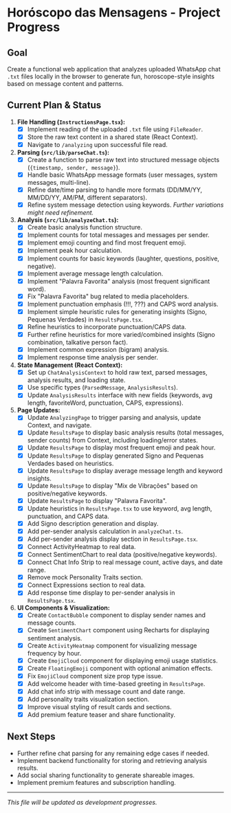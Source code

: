 
# Horóscopo das Mensagens - Project Progress

## Goal

Create a functional web application that analyzes uploaded WhatsApp chat `.txt` files locally in the browser to generate fun, horoscope-style insights based on message content and patterns.

## Current Plan & Status

1.  **File Handling (`InstructionsPage.tsx`):**
    *   [X] Implement reading of the uploaded `.txt` file using `FileReader`.
    *   [X] Store the raw text content in a shared state (React Context).
    *   [X] Navigate to `/analyzing` upon successful file read.
2.  **Parsing (`src/lib/parseChat.ts`):**
    *   [X] Create a function to parse raw text into structured message objects (`{timestamp, sender, message}`).
    *   [X] Handle basic WhatsApp message formats (user messages, system messages, multi-line).
    *   [X] Refine date/time parsing to handle more formats (DD/MM/YY, MM/DD/YY, AM/PM, different separators).
    *   [X] Refine system message detection using keywords. *Further variations might need refinement.*
3.  **Analysis (`src/lib/analyzeChat.ts`):**
    *   [X] Create basic analysis function structure.
    *   [X] Implement counts for total messages and messages per sender.
    *   [X] Implement emoji counting and find most frequent emoji.
    *   [X] Implement peak hour calculation.
    *   [X] Implement counts for basic keywords (laughter, questions, positive, negative).
    *   [X] Implement average message length calculation.
    *   [X] Implement "Palavra Favorita" analysis (most frequent significant word).
    *   [X] Fix "Palavra Favorita" bug related to media placeholders.
    *   [X] Implement punctuation emphasis (!!!, ???) and CAPS word analysis.
    *   [X] Implement simple heuristic rules for generating insights (Signo, Pequenas Verdades) in `ResultsPage.tsx`.
    *   [X] Refine heuristics to incorporate punctuation/CAPS data.
    *   [X] Further refine heuristics for more varied/combined insights (Signo combination, talkative person fact).
    *   [X] Implement common expression (bigram) analysis.
    *   [X] Implement response time analysis per sender.
4.  **State Management (React Context):**
    *   [X] Set up `ChatAnalysisContext` to hold raw text, parsed messages, analysis results, and loading state.
    *   [X] Use specific types (`ParsedMessage`, `AnalysisResults`).
    *   [X] Update `AnalysisResults` interface with new fields (keywords, avg length, favoriteWord, punctuation, CAPS, expressions).
5.  **Page Updates:**
    *   [X] Update `AnalyzingPage` to trigger parsing and analysis, update Context, and navigate.
    *   [X] Update `ResultsPage` to display basic analysis results (total messages, sender counts) from Context, including loading/error states.
    *   [X] Update `ResultsPage` to display most frequent emoji and peak hour.
    *   [X] Update `ResultsPage` to display generated Signo and Pequenas Verdades based on heuristics.
    *   [X] Update `ResultsPage` to display average message length and keyword insights.
    *   [X] Update `ResultsPage` to display "Mix de Vibrações" based on positive/negative keywords.
    *   [X] Update `ResultsPage` to display "Palavra Favorita".
    *   [X] Update heuristics in `ResultsPage.tsx` to use keyword, avg length, punctuation, and CAPS data.
    *   [X] Add Signo description generation and display.
    *   [X] Add per-sender analysis calculation in `analyzeChat.ts`.
    *   [X] Add per-sender analysis display section in `ResultsPage.tsx`.
    *   [X] Connect ActivityHeatmap to real data.
    *   [X] Connect SentimentChart to real data (positive/negative keywords).
    *   [X] Connect Chat Info Strip to real message count, active days, and date range.
    *   [X] Remove mock Personality Traits section.
    *   [X] Connect Expressions section to real data.
    *   [X] Add response time display to per-sender analysis in `ResultsPage.tsx`.
6.  **UI Components & Visualization:**
    *   [X] Create `ContactBubble` component to display sender names and message counts.
    *   [X] Create `SentimentChart` component using Recharts for displaying sentiment analysis.
    *   [X] Create `ActivityHeatmap` component for visualizing message frequency by hour.
    *   [X] Create `EmojiCloud` component for displaying emoji usage statistics.
    *   [X] Create `FloatingEmoji` component with optional animation effects.
    *   [X] Fix `EmojiCloud` component size prop type issue.
    *   [X] Add welcome header with time-based greeting in `ResultsPage`.
    *   [X] Add chat info strip with message count and date range.
    *   [X] Add personality traits visualization section.
    *   [X] Improve visual styling of result cards and sections.
    *   [X] Add premium feature teaser and share functionality.

## Next Steps

*   Further refine chat parsing for any remaining edge cases if needed.
*   Implement backend functionality for storing and retrieving analysis results.
*   Add social sharing functionality to generate shareable images.
*   Implement premium features and subscription handling.

---
*This file will be updated as development progresses.*

